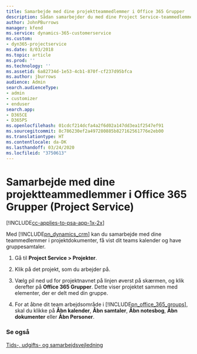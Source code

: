 ```yaml
---
title: Samarbejde med dine projektteammedlemmer i Office 365 Grupper
description: Sådan samarbejder du med dine Project Service-teammedlemmer via Office 365 Grupper
author: JohnPBurrows
manager: kfend
ms.service: dynamics-365-customerservice
ms.custom:
- dyn365-projectservice
ms.date: 8/03/2018
ms.topic: article
ms.prod: ''
ms.technology: ''
ms.assetid: 6a82734d-1e53-4cb1-870f-cf237d95bfca
ms.author: jburrows
audience: Admin
search.audienceType:
- admin
- customizer
- enduser
search.app:
- D365CE
- D365PS
ms.openlocfilehash: 01cdcf214dcfa4a2f6d02a147dd3ea1f2547ef91
ms.sourcegitcommit: 8c786230ef2a497280885b827162561776e2eb00
ms.translationtype: HT
ms.contentlocale: da-DK
ms.lasthandoff: 03/24/2020
ms.locfileid: "3750613"
---
```

# <a name="collaborate-with-your-project-team-members-with-office-365-groups-project-service"></a>Samarbejde med dine projektteammedlemmer i Office 365 Grupper (Project Service)

[!INCLUDE[cc-applies-to-psa-app-1x-2x](../includes/cc-applies-to-psa-app-1x-2x.md)]

Med [!INCLUDE[pn_dynamics_crm](../includes/pn-dynamics-crm.md)] kan du samarbejde med dine teammedlemmer i projektdokumenter, få vist dit teams kalender og have gruppesamtaler.  
  
1. Gå til **Project Service > Projekter**.  
  
2. Klik på det projekt, som du arbejder på.  
  
3. Vælg pil ned ud for projektnavnet på linjen øverst på skærmen, og klik derefter på **Office 365 Grupper**. Dette viser projektet sammen med elementer, der er delt med din gruppe.  
  
4. For at åbne dit team arbejdsområde i [!INCLUDE[pn_office_365_groups](../includes/pn-office-365-groups.md)], skal du klikke på **Åbn kalender**, **Åbn samtaler**, **Åbn notesbog**, **Åbn dokumenter** eller **Åbn Personer**.  
  
### <a name="see-also"></a>Se også  
 [Tids-, udgifts- og samarbejdsvejledning](../project-service/time-expense-collaboration-guide.md)
